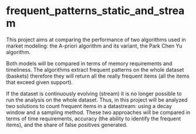 # frequent_patterns_static_and_stream
This project aims at comparing the performance of two algorithms used in market modeling: the A-priori algorithm and its variant, the Park Chen Yu algorithm.

Both models will be compared in terms of memory requirements and timeliness.
The algorithms extract frequent patterns on the whole dataset (baskets) therefore they will return all the really frequent items (all the items that exceed given support).

If the dataset is continuously evolving (stream) it is no longer possible to run the analysis on the whole dataset. Thus, in this project will be analyzed two solutions to count frequent items in a datastream: using a decay window and a sampling method.
These two approaches will be compared in terms of time requirements, accuracy (the ability to identify the frequent items), and the share of false positives generated.

